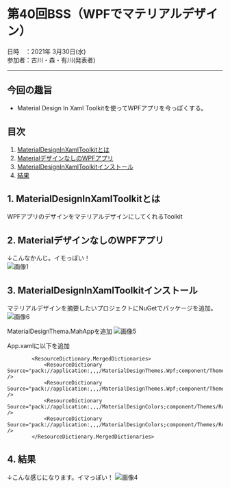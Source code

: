 # 第40回BSS（WPFでマテリアルデザイン）

日時　：2021年 3月30日(水)  
参加者：古川・森・有川(発表者)

---

## 今回の趣旨
- Material Design In Xaml Toolkitを使ってWPFアプリを今っぽくする。

## 目次
1. [MaterialDesignInXamlToolkitとは](#1)
1. [MaterialデザインなしのWPFアプリ](#2)
1. [MaterialDesignInXamlToolkitインストール](#3)
1. [結果](#4)

## 1. MaterialDesignInXamlToolkitとは <a id="1"></a>

WPFアプリのデザインをマテリアルデザインにしてくれるToolkit

## 2. MaterialデザインなしのWPFアプリ <a id="2"></a>
↓こんなかんじ。イモっぽい！  
![画像1](https://user-images.githubusercontent.com/66286964/112943991-2dc0b980-916d-11eb-88cd-50b69cfe5966.png)



## 3. MaterialDesignInXamlToolkitインストール <a id="3"></a>
マテリアルデザインを摘要したいプロジェクトにNuGetでパッケージを追加。
![画像6](https://user-images.githubusercontent.com/66286964/112943990-2d282300-916d-11eb-9e34-3bcf8805c31b.png)


MaterialDesignThema.MahAppを追加
![画像5](https://user-images.githubusercontent.com/66286964/112943989-2c8f8c80-916d-11eb-850e-6b042cde8a8c.png)


App.xamlに以下を追加
``` xaml
        <ResourceDictionary.MergedDictionaries>
            <ResourceDictionary Source="pack://application:,,,/MaterialDesignThemes.Wpf;component/Themes/MaterialDesignTheme.Light.xaml" />
            <ResourceDictionary Source="pack://application:,,,/MaterialDesignThemes.Wpf;component/Themes/MaterialDesignTheme.Defaults.xaml" />
            <ResourceDictionary Source="pack://application:,,,/MaterialDesignColors;component/Themes/Recommended/Primary/MaterialDesignColor.DeepPurple.xaml" />
            <ResourceDictionary Source="pack://application:,,,/MaterialDesignColors;component/Themes/Recommended/Accent/MaterialDesignColor.Lime.xaml" />
        </ResourceDictionary.MergedDictionaries>
```



## 4. 結果 <a id="4"></a>
↓こんな感じになります。イマっぽい！
![画像4](https://user-images.githubusercontent.com/66286964/112943971-28636f00-916d-11eb-9be5-2e1d7b5f7c3b.png)
